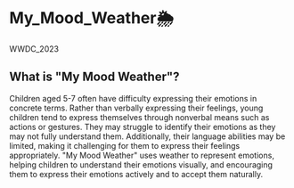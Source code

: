 # My_Mood_Weather🌦️
WWDC_2023

## What is "My Mood Weather"?
Children aged 5-7 often have difficulty expressing their emotions in concrete terms. Rather than verbally expressing their feelings, young children tend to express themselves through nonverbal means such as actions or gestures. They may struggle to identify their emotions as they may not fully understand them. Additionally, their language abilities may be limited, making it challenging for them to express their feelings appropriately. "My Mood Weather" uses weather to represent emotions, helping children to understand their emotions visually, and encouraging them to express their emotions actively and to accept them naturally.
